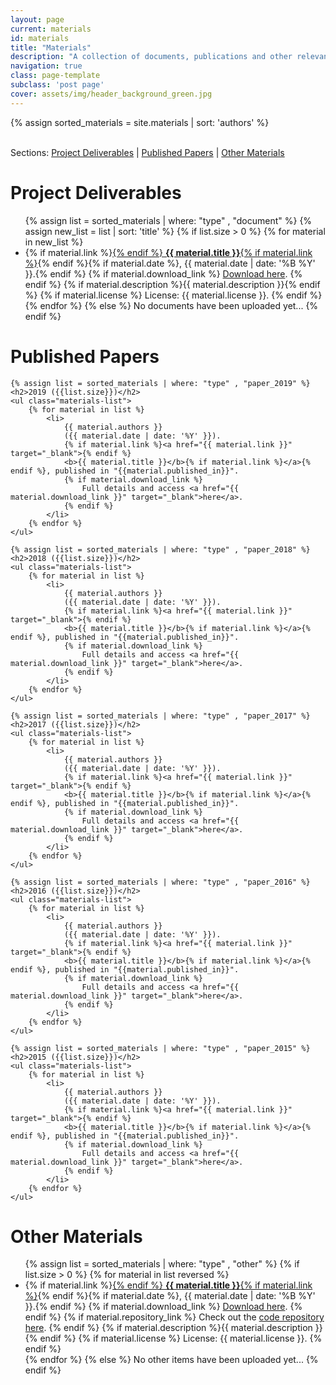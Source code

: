 ```yaml
---
layout: page
current: materials
id: materials
title: "Materials"
description: "A collection of documents, publications and other relevant materials about Audio Commons"
navigation: true
class: page-template
subclass: 'post page'
cover: assets/img/header_background_green.jpg
---
```


{% assign sorted_materials = site.materials | sort: 'authors' %}

<div>
    <br>
    Sections: <a href="#deliverables">Project Deliverables</a> | <a href="#papers">Published Papers</a> | <a href="#other">Other Materials</a>
</div>

<div class="row_materials">
    <h1>Project Deliverables</h1><a name="deliverables"></a>
    <ul class="materials-list">
        {% assign list = sorted_materials | where: "type" , "document" %}
        {% assign new_list = list | sort: 'title' %}
        {% if list.size > 0  %}
            {% for material in new_list %}
                <li>
                    {% if material.link %}<a href="{{ material.link }}" target="_blank">{% endif %}
                    <b>{{ material.title }}</b>{% if material.link %}</a>{% endif %}{% if material.date %}, {{ material.date | date: '%B %Y' }}.{% endif %}
                    {% if material.download_link %}
                        <a href="{{ material.download_link }}" target="_blank">Download here</a>.
                    {% endif %}
                    {% if material.description %}{{ material.description }}{% endif %}
                    {% if material.license %}
                        License: {{ material.license }}.
                    {% endif %}
                </li>
            {% endfor %}
        {% else %}
            No documents have been uploaded yet...
        {% endif %}
    </ul>
</div>
<div class="row_materials">
    <h1>Published Papers</h1><a name="papers"></a>
    
    {% assign list = sorted_materials | where: "type" , "paper_2019" %}
    <h2>2019 ({{list.size}})</h2>
    <ul class="materials-list">
        {% for material in list %}
            <li>
                {{ material.authors }}
                ({{ material.date | date: '%Y' }}).
                {% if material.link %}<a href="{{ material.link }}" target="_blank">{% endif %}
                <b>{{ material.title }}</b>{% if material.link %}</a>{% endif %}, published in "{{material.published_in}}".
                {% if material.download_link %}
                    Full details and access <a href="{{ material.download_link }}" target="_blank">here</a>.
                {% endif %}
            </li>
        {% endfor %}
    </ul>
    
    {% assign list = sorted_materials | where: "type" , "paper_2018" %}
    <h2>2018 ({{list.size}})</h2>
    <ul class="materials-list">
        {% for material in list %}
            <li>
                {{ material.authors }}
                ({{ material.date | date: '%Y' }}).
                {% if material.link %}<a href="{{ material.link }}" target="_blank">{% endif %}
                <b>{{ material.title }}</b>{% if material.link %}</a>{% endif %}, published in "{{material.published_in}}".
                {% if material.download_link %}
                    Full details and access <a href="{{ material.download_link }}" target="_blank">here</a>.
                {% endif %}
            </li>
        {% endfor %}
    </ul>

    {% assign list = sorted_materials | where: "type" , "paper_2017" %}
    <h2>2017 ({{list.size}})</h2>
    <ul class="materials-list">
        {% for material in list %}
            <li>
                {{ material.authors }}
                ({{ material.date | date: '%Y' }}).
                {% if material.link %}<a href="{{ material.link }}" target="_blank">{% endif %}
                <b>{{ material.title }}</b>{% if material.link %}</a>{% endif %}, published in "{{material.published_in}}".
                {% if material.download_link %}
                    Full details and access <a href="{{ material.download_link }}" target="_blank">here</a>.
                {% endif %}
            </li>
        {% endfor %}
    </ul>

    {% assign list = sorted_materials | where: "type" , "paper_2016" %}
    <h2>2016 ({{list.size}})</h2>
    <ul class="materials-list">
        {% for material in list %}
            <li>
                {{ material.authors }}
                ({{ material.date | date: '%Y' }}).
                {% if material.link %}<a href="{{ material.link }}" target="_blank">{% endif %}
                <b>{{ material.title }}</b>{% if material.link %}</a>{% endif %}, published in "{{material.published_in}}".
                {% if material.download_link %}
                    Full details and access <a href="{{ material.download_link }}" target="_blank">here</a>.
                {% endif %}
            </li>
        {% endfor %}
    </ul>

    {% assign list = sorted_materials | where: "type" , "paper_2015" %}
    <h2>2015 ({{list.size}})</h2>
    <ul class="materials-list">
        {% for material in list %}
            <li>
                {{ material.authors }}
                ({{ material.date | date: '%Y' }}).
                {% if material.link %}<a href="{{ material.link }}" target="_blank">{% endif %}
                <b>{{ material.title }}</b>{% if material.link %}</a>{% endif %}, published in "{{material.published_in}}".
                {% if material.download_link %}
                    Full details and access <a href="{{ material.download_link }}" target="_blank">here</a>.
                {% endif %}
            </li>
        {% endfor %}
    </ul>
</div>
<div class="row_materials">
    <h1>Other Materials</h1><a name="other"></a>
    <ul class="materials-list">
        {% assign list = sorted_materials | where: "type" , "other" %}
        {% if list.size > 0  %}
            {% for material in list reversed %}
                <li>
                    {% if material.link %}<a href="{{ material.link }}" target="_blank">{% endif %}
                    <b>{{ material.title }}</b>{% if material.link %}</a>{% endif %}{% if material.date %}, {{ material.date | date: '%B %Y' }}.{% endif %}
                    {% if material.download_link %}
                        <a href="{{ material.download_link }}" target="_blank">Download here</a>.
                    {% endif %}
                    {% if material.repository_link %}
                        Check out the <a href="{{ material.repository_link }}" target="_blank">code repository here</a>.
                    {% endif %}
                    {% if material.description %}{{ material.description }}{% endif %}
                    {% if material.license %}
                        License: {{ material.license }}.
                    {% endif %}
                </li>
            {% endfor %}
        {% else %}
            No other items have been uploaded yet...
        {% endif %}
    </ul>
</div>

